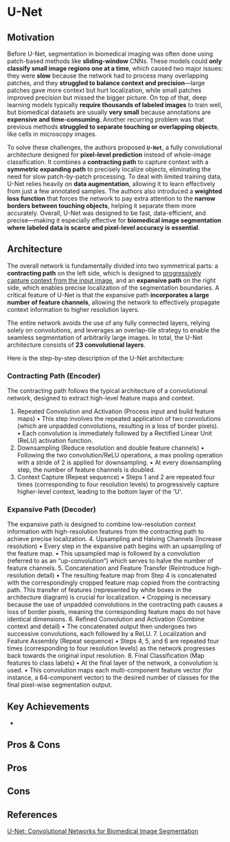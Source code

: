 
# U-Net

## Motivation
Before U-Net, segmentation in biomedical imaging was often done using patch-based methods like **sliding-window** CNNs. These models could **only classify small image regions one at a time**, which caused two major issues: they were **slow** because the network had to process many overlapping patches, and they **struggled to balance context and precision**—large patches gave more context but hurt localization, while small patches improved precision but missed the bigger picture. On top of that, deep learning models typically **require thousands of labeled images** to train well, but biomedical datasets are usually **very small** because annotations are **expensive and time-consuming**. Another recurring problem was that previous methods **struggled to separate touching or overlapping objects**, like cells in microscopy images.

To solve these challenges, the authors proposed **`U-Net`**, a fully convolutional architecture designed for **pixel-level prediction** instead of whole-image classification. It combines a **contracting path** to capture context with a **symmetric expanding path** to precisely localize objects, eliminating the need for slow patch-by-patch processing. To deal with limited training data, U-Net relies heavily on **data augmentation**, allowing it to learn effectively from just a few annotated samples. The authors also introduced a **weighted loss function** that forces the network to pay extra attention to the **narrow borders between touching objects**, helping it separate them more accurately. Overall, U-Net was designed to be fast, data-efficient, and precise—making it especially effective for **biomedical image segmentation where labeled data is scarce and pixel-level accuracy is essential**.

## Architecture
The overall network is fundamentally divided into two symmetrical parts: a **contracting path** on the left side, which is designed to <u>progressively capture context from the input image</u>, and an **expansive path** on the right side, which enables precise localization of the segmentation boundaries. A critical feature of U-Net is that the expansive path **incorporates a large number of feature channels**, allowing the network to effectively propagate context information to higher resolution layers. 

The entire network avoids the use of any fully connected layers, relying solely on convolutions, and leverages an overlap-tile strategy to enable the seamless segmentation of arbitrarily large images. In total, the U-Net architecture consists of **23 convolutional layers**.

Here is the step-by-step description of the U-Net architecture:

### Contracting Path (Encoder)
The contracting path follows the typical architecture of a convolutional network, designed to extract high-level feature maps and context.
1. Repeated Convolution and Activation (Process input and build feature maps)
• This step involves the repeated application of two  convolutions (which are unpadded convolutions, resulting in a loss of border pixels).
• Each convolution is immediately followed by a Rectified Linear Unit (ReLU) activation function.
2. Downsampling (Reduce resolution and double feature channels)
• Following the two convolution/ReLU operations, a  max pooling operation with a stride of 2 is applied for downsampling.
• At every downsampling step, the number of feature channels is doubled.
3. Context Capture (Repeat sequence)
• Steps 1 and 2 are repeated four times (corresponding to four resolution levels) to progressively capture higher-level context, leading to the bottom layer of the 'U'.
### Expansive Path (Decoder)
The expansive path is designed to combine low-resolution context information with high-resolution features from the contracting path to achieve precise localization.
4. Upsampling and Halving Channels (Increase resolution)
• Every step in the expansive path begins with an upsampling of the feature map.
• This upsampled map is followed by a  convolution (referred to as an “up-convolution”) which serves to halve the number of feature channels.
5. Concatenation and Feature Transfer (Reintroduce high-resolution detail)
• The resulting feature map from Step 4 is concatenated with the correspondingly cropped feature map copied from the contracting path. This transfer of features (represented by white boxes in the architecture diagram) is crucial for localization.
• Cropping is necessary because the use of unpadded convolutions in the contracting path causes a loss of border pixels, meaning the corresponding feature maps do not have identical dimensions.
6. Refined Convolution and Activation (Combine context and detail)
• The concatenated output then undergoes two successive  convolutions, each followed by a ReLU.
7. Localization and Feature Assembly (Repeat sequence)
• Steps 4, 5, and 6 are repeated four times (corresponding to four resolution levels) as the network progresses back towards the original input resolution.
8. Final Classification (Map features to class labels)
• At the final layer of the network, a  convolution is used.
• This convolution maps each multi-component feature vector (for instance, a 64-component vector) to the desired number of classes for the final pixel-wise segmentation output.

## Key Achievements
- 

## Pros & Cons

Pros
- 

Cons
-

<!--
## Implementation
- Framework: 
- Dataset: 
- Colab Notebook: [link]()

## Results
Training

Validation

Examples:
-->

## References
[U-Net: Convolutional Networks for Biomedical Image Segmentation](https://arxiv.org/pdf/1505.04597)

